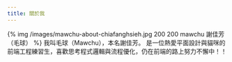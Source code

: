 ```yaml
---
title: 關於我
---
```


{% img /images/mawchu-about-chiafanghsieh.jpg 200 200 mawchu 謝佳芳（毛球） %}
我叫毛球（Mawchu），本名謝佳芳。
是一位熱愛平面設計與貓咪的前端工程練習生，喜歡思考程式邏輯與流程優化，仍在前端的路上努力不懈中！！